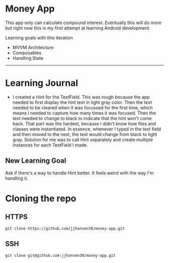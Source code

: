 
# Money App


This app only can calculate compound interest. Eventually this will do more but right now this is
my first attempt at learning Android development.

Learning goals with this iteration

* MVVM Architecture
* Composables
* Handling State

____

# Learning Journal

* I created a Hint for the TextField. This was rough because the app needed to first display the
hint text in light gray color. Then the text needed to be cleared when it was focussed for the 
first time, which means I needed to capture how many times it was focused. Then the text needed
to change to black to indicate that the hint won't come back. That part was the hardest, because
I didn't know how files and classes were instantiated. In essence, whenever I typed in the text
field and then moved to the next, the text would change from black to light gray. Solution for
me was to call Hint separately and create multiple instances for each TextField I made.

## New Learning Goal

Ask if there's a way to handle Hint better. It feels weird with the way I'm handling it.

# Cloning the repo

## HTTPS

`git clone https://github.com/jjhansen30/money-app.git`

## SSH

`git clone git@github.com:jjhansen30/money-app.git`
